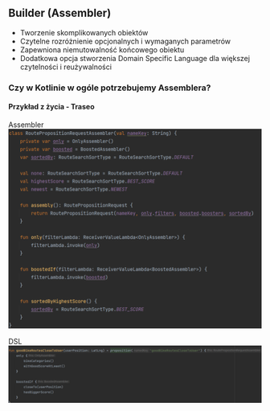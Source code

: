 ## Builder (Assembler)

+ Tworzenie skomplikowanych obiektów
+ Czytelne rozróżnienie opcjonalnych i wymaganych parametrów
+ Zapewniona niemutowalność końcowego obiektu
+ Dodatkowa opcja stworzenia Domain Specific Language dla większej czytelności i reużywalności


### Czy w Kotlinie w ogóle potrzebujemy Assemblera?

#### Przykład z życia - Traseo

Assembler
![image info](../../../../resources/assembler_example.png)

DSL
![image info](../../../../resources/dsl_from_assembler_example.png)
